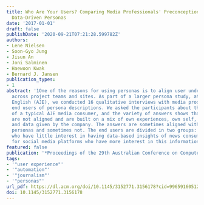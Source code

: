 ```yaml
---
title: Who Are Your Users? Comparing Media Professionals' Preconception of Users to
  Data-Driven Personas
date: '2017-01-01'
draft: false
publishDate: '2020-09-21T07:21:28.599782Z'
authors:
- Lene Nielsen
- Soon-Gyo Jung
- Jisun An
- Joni Salminen
- Haewoon Kwak
- Bernard J. Jansen
publication_types:
- 1
abstract: '1One of the reasons for using personas is to align user understandings
  across project teams and sites. As part of a larger persona study, at Al Jazeera
  English (AJE), we conducted 16 qualitative interviews with media producers, the
  end users of persona descriptions. We asked the participants about their understanding
  of a typical AJE media consumer, and the variety of answers shows that the understandings
  are not aligned and are built on a mix of own experiences, own self, assumptions,
  and data given by the company. The answers are sometimes aligned with the data-driven
  personas and sometimes not. The end users are divided in two groups: news producers
  who have little interest in having data-based insights of news consumers and producers
  for social media platforms who have more interest in this information.'
featured: false
publication: '*Proceedings of the 29th Australian Conference on Computer-Human Interaction*'
tags:
- '"user experience"'
- '"automation"'
- '"journalism"'
- '"personas"'
url_pdf: https://dl.acm.org/doi/10.1145/3152771.3156178?cid=99659160512
doi: 10.1145/3152771.3156178
---
```


